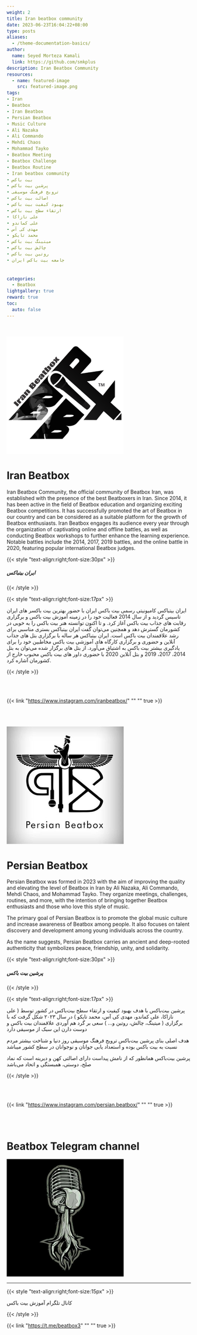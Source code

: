```yaml
---
weight: 2
title: Iran beatbox community
date: 2023-06-23T16:04:22+08:00
type: posts
aliases:
  - /theme-documentation-basics/
author:
  name: Seyed Morteza Kamali
  link: https://github.com/smkplus
description: Iran Beatbox Community
resources:
  - name: featured-image
    src: featured-image.png
tags:
- Iran
- Beatbox
- Iran Beatbox
- Persian Beatbox
- Music Culture
- Ali Nazaka
- Ali Commando
- Mehdi Chaos
- Mohammad Tayko
- Beatbox Meeting
- Beatbox Challenge
- Beatbox Routine
- Iran beatbox community
- بیت باکس
- پرشین بیت باکس
- ترویج فرهنگ موسیقی
- اصالت بیت باکس
- بهبود کیفیت بیت باکس
- ارتقاء سطح بیت باکس
- علی نازاکا
- علی کماندو
- مهدی کی آس
- محمد تایکو
- میتینگ بیت باکس
- چالش بیت باکس
- روتین بیت باکس
- جامعه بیت باکس ایران

  
categories:
  - Beatbox
lightgallery: true
reward: true
toc:
  auto: false
---
```


<br></br>
![Iran Beatbox](IranBeatboxLogo.png "لوگو ایران بیت باکس")

# Iran Beatbox

Iran Beatbox Community, the official community of Beatbox Iran, was established with the presence of the best Beatboxers in Iran. Since 2014, it has been active in the field of Beatbox education and organizing exciting Beatbox competitions. It has successfully promoted the art of Beatbox in our country and can be considered as a suitable platform for the growth of Beatbox enthusiasts. Iran Beatbox engages its audience every year through the organization of captivating online and offline battles, as well as conducting Beatbox workshops to further enhance the learning experience. Notable battles include the 2014, 2017, 2019 battles, and the online battle in 2020, featuring popular international Beatbox judges.


{{< style "text-align:right;font-size:30px" >}}

##### ایران بیتباکس

{{< /style >}}



{{< style "text-align:right;font-size:17px" >}}

ایران بیتباکس کامیونیتی رسمی بیت باکس ایران با حضور بهترین  بیت باکسر های ایران تاسیس گردید و از سال 2014 فعالیت خود را در زمینه آموزش بیت باکس و برگزاری رقابت های جذاب بیت باکس آغاز کرد. و تا اکنون توانسته هنر بیت باکس را به خوبی در کشورمان گسترش دهد و همچنین می‌توان گفت ایران بیتباکس بستری مناسبی برای رشد علاقمندان بیت باکس است. ایران بیتباکس هر ساله با برگزاری بتل های جذاب آنلاین و حضوری و برگزاری کارگاه های آموزشی بیت باکس مخاطبین خود را برای یادگیری بیشتر بیت باکس به اشتیاق می‌آورد. از بتل های برگزار شده می‌توان به بتل 2014، 2017، 2019 و بتل آنلاین 2020 با حضوری داور های بیت باکس محبوب خارج از کشورمان آشاره کرد.

{{< /style >}}

<br></br>


{{< link "https://www.instagram.com/iranbeatbox/" "" "" true >}}


<br></br>




![Persian Beatbox](persianbeatbox.png "لوگو پرشین بیت باکس")

# Persian Beatbox

Persian Beatbox was formed in 2023 with the aim of improving the quality and elevating the level of Beatbox in Iran by Ali Nazaka, Ali Commando, Mehdi Chaos, and Mohammad Tayko. They organize meetings, challenges, routines, and more, with the intention of bringing together Beatbox enthusiasts and those who love this style of music.

The primary goal of Persian Beatbox is to promote the global music culture and increase awareness of Beatbox among people. It also focuses on talent discovery and development among young individuals across the country.

As the name suggests, Persian Beatbox carries an ancient and deep-rooted authenticity that symbolizes peace, friendship, unity, and solidarity.

{{< style "text-align:right;font-size:30px" >}}

##### پرشین بیت باکس

{{< /style >}}


{{< style "text-align:right;font-size:17px" >}}


پرشین بیت‌باکس با هدف بهبود کیفیت و ارتقاء سطح  بیت‌باکس در کشور توسط ( علی نازاکا، علی کماندو، مهدی کی آس، محمد تایکو ) در سال ۲۰۲۳ شکل گرفت
که با برگزاری ( میتینگ، چالش، روتین و... ) سعی بر گرد هم آوردی علاقمندان بیت باکس و دوست دارن این سبک از موسیقی دارد

هدف اصلی بنای پرشین بیت‌باکس ترویج فرهنگ موسیقی روز دنیا و شناخت بیشتر مردم نسبت به بیت باکس بوده و استعداد یابی جوانان و نوجوانان در سطح کشور میباشد

پرشین بیت‌باکس همانطور که از نامش پیداست دارای اصالتی کهن و دیرینه است که نماد صلح، دوستی، همبستگی و اتحاد می‌باشد 


{{< /style >}}

<br></br>

{{< link "https://www.instagram.com/persian.beatbox/" "" "" true >}}

<br></br>


# Beatbox Telegram channel



![Beatbox Channel](BeatboxChannel.png "کانال آموزش بیت باکس")


<hr></hr>

{{< style "text-align:right;font-size:15px" >}}

کانال تلگرام آموزش بیت باکس 

{{< /style >}}


{{< link "https://t.me/beatbox3" "" "" true >}}

<br></br>

